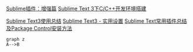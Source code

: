 [Sublime插件：增强篇](http://www.jianshu.com/p/5905f927d01b)
[Sublime Text 3下C/C++开发环境搭建](http://blog.csdn.net/dc_726/article/details/45749805/)

[Sublime Text3使用总结](http://blog.csdn.net/fyh2003/article/details/44588683)
[Sublime Text3 - 实用设置](https://segmentfault.com/a/1190000002596724)
[Sublime Text常用插件总结及Package Control安装方法](http://9iphp.com/web/html/1260.html)


```
graph z
A-->B
```